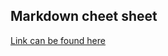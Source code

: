 ## Markdown cheet sheet

[Link can be found here](https://github.com/adam-p/markdown-here/wiki/Markdown-Cheatsheet)